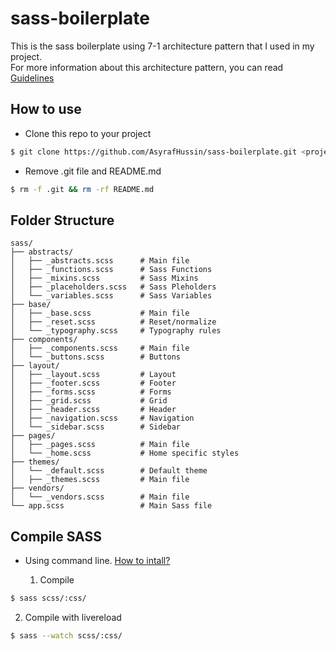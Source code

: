 # sass-boilerplate
This is the sass boilerplate using 7-1 architecture pattern that I used in my project. <br>
For more information about this architecture pattern, you can read [Guidelines](http://sass-guidelin.es/#architecture)

## How to use
* Clone this repo to your project
```bash
$ git clone https://github.com/AsyrafHussin/sass-boilerplate.git <project-path>
```

* Remove .git file and README.md
```bash
$ rm -f .git && rm -rf README.md
```

## Folder Structure

    sass/
    ├── abstracts/     
    │   ├── _abstracts.scss      # Main file
    │   ├── _functions.scss      # Sass Functions
    │   ├── _mixins.scss         # Sass Mixins
    │   ├── _placeholders.scss   # Sass Pleholders
    │   └── _variables.scss      # Sass Variables  
    ├── base/          
    │   ├── _base.scss           # Main file
    │   ├── _reset.scss          # Reset/normalize
    │   └── _typography.scss     # Typography rules          
    ├── components/              
    │   ├── _components.scss     # Main file   
    │   └── _buttons.scss        # Buttons 
    ├── layout/        
    │   ├── _layout.scss         # Layout         
    │   ├── _footer.scss         # Footer
    │   ├── _forms.scss          # Forms               
    │   ├── _grid.scss           # Grid
    │   ├── _header.scss         # Header
    │   ├── _navigation.scss     # Navigation
    │   └── _sidebar.scss        # Sidebar   
    ├── pages/     
    │   ├── _pages.scss          # Main file     
    │   └── _home.scss           # Home specific styles            
    ├── themes/
    │   └── _default.scss        # Default theme 
    │   ├── _themes.scss         # Main file     
    ├── vendors/
    │   └── _vendors.scss        # Main file     
    └── app.scss                 # Main Sass file

## Compile SASS

* Using command line. [How to intall?](http://sass-lang.com/install)

   1. Compile <br> 
```bash
$ sass scss/:css/
```
   2. Compile with livereload <br>
```bash
$ sass --watch scss/:css/
```  



